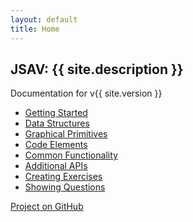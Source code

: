```yaml
---
layout: default
title: Home
---
```


## JSAV: {{ site.description }}

Documentation for v{{ site.version }}

<ul class="">
  <li>
    <a href="{{ site.baseurl }}/getstarted/">Getting Started</a>
  </li>
  <li>
    <a href="{{ site.baseurl }}/datastructures/">Data Structures</a>
  </li>
  <li>
    <a href="{{ site.baseurl }}/graphicalprimitives/">Graphical Primitives</a>
  </li>
  <li>
    <a href="{{ site.baseurl }}/codeelements/">Code Elements</a>
  </li>
  <li>
    <a href="{{ site.baseurl }}/commonfunctionality/">Common Functionality</a>
  </li>
  <li>
    <a href="{{ site.baseurl }}/otherapis/">Additional APIs</a>
  </li>
  <li>
    <a href="{{ site.baseurl }}/exercises/">Creating Exercises</a>
  </li>
  <li>
    <a href="{{ site.baseurl }}/questions/">Showing Questions</a>
  </li>

</ul>

<p><a href="{{ site.github.repo }}">Project on GitHub</a></p>
